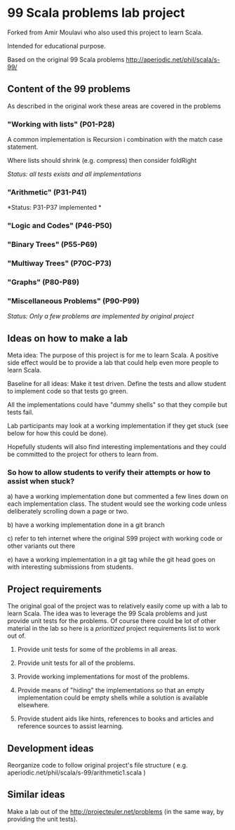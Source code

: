 99 Scala problems lab project
=========================

Forked from Amir Moulavi who also used this project to learn Scala.

Intended for educational purpose.

Based on the original 99 Scala problems http://aperiodic.net/phil/scala/s-99/

Content of the 99 problems
------------------------

As described in the original work these areas are covered in the problems

### "Working with lists" (P01-P28)

A common implementation is Recursion i combination with the match case statement.

Where lists should shrink (e.g. compress) then consider foldRight

*Status: all tests exists and all implementations*

### "Arithmetic" (P31-P41)

*Status: P31-P37 implemented *

### "Logic and Codes" (P46-P50)


### "Binary Trees" (P55-P69)

### "Multiway Trees" (P70C-P73)

### "Graphs" (P80-P89)

### "Miscellaneous Problems" (P90-P99)

*Status: Only a few problems are implemented by original project*





Ideas on how to make a lab
------------------------

Meta idea: The purpose of this project is for me to learn Scala. A positive side effect would be to provide a lab that
could help even more people to learn Scala.

Baseline for all ideas: Make it test driven. Define the tests and allow student
to implement code so that tests go green.

All the implementations could have "dummy shells" so that they compile but tests fail.

Lab participants may look at a working implementation if they get stuck (see below for how this could be done).

Hopefully students will also find interesting implementations and they could be committed to the project for others to learn from.



### So how to allow students to verify their attempts or how to assist when stuck?

a) have a working implementation done but commented a few lines down on each implementation class. The student would see
the working code unless deliberately scrolling down a page or two.

b) have a working implementation done in a git branch

c) refer to teh internet where the original S99 project with working code or other variants out there

e) have a working implementation in a git tag while the git head goes on with interesting submissions from students.


Project requirements
------------------

The original goal of the project was to relatively easily come up with a lab to learn Scala. The idea was to leverage
the 99 Scala problems and just provide unit tests for the problems. Of course there could be lot of other material in
the lab so here is a *prioritized* project requirements list to work out of.

1. Provide unit tests for some of the problems in all areas.

2. Provide unit tests for all of the problems.

3. Provide working implementations for most of the problems.

4. Provide means of "hiding" the implementations so that an empty implementation could be empty shells while a solution is
available elsewhere.

5. Provide student aids like hints, references to books and articles and reference sources to assist learning.


Development ideas
-----------------

Reorganize code to follow original project's file structure ( e.g. aperiodic.net/phil/scala/s-99/arithmetic1.scala )

Similar ideas
-------------

Make a lab out of the http://projecteuler.net/problems (in the same way, by providing the unit tests).


